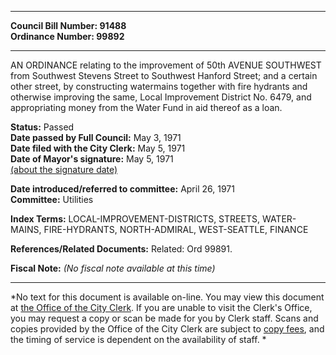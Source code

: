 * * * * *  
  
**Council Bill Number: [](#h0)[](#h2)91488**   
**Ordinance Number: 99892**  
  
* * * * *  
  
AN ORDINANCE relating to the improvement of 50th AVENUE SOUTHWEST from Southwest Stevens Street to Southwest Hanford Street; and a certain other street, by constructing watermains together with fire hydrants and otherwise improving the same, Local Improvement District No. 6479, and appropriating money from the Water Fund in aid thereof as a loan.  
  
**Status:** Passed   
**Date passed by Full Council:** May 3, 1971   
**Date filed with the City Clerk:** May 5, 1971   
**Date of Mayor's signature:** May 5, 1971   
[(about the signature date)](/~public/approvaldate.htm)   
  
  
**Date introduced/referred to committee:** April 26, 1971   
**Committee:** Utilities   
  
**Index Terms:** LOCAL-IMPROVEMENT-DISTRICTS, STREETS, WATER-MAINS, FIRE-HYDRANTS, NORTH-ADMIRAL, WEST-SEATTLE, FINANCE  
  
**References/Related Documents:** Related: Ord 99891.  
  
**Fiscal Note:** *(No fiscal note available at this time)*  
  
* * * * *  
  
*No text for this document is available on-line. You may view this document at [the Office of the City Clerk](http://www.seattle.gov/leg/clerk/contactUs.htm). If you are unable to visit the Clerk's Office, you may request a copy or scan be made for you by Clerk staff. Scans and copies provided by the Office of the City Clerk are subject to [copy fees](http://clerk.seattle.gov/~public/clerkfees.htm), and the timing of service is dependent on the availability of staff. *  
  
  
